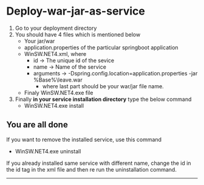 # Deploy-war-jar-as-service

1. Go to your deployment directory
2. You should have 4 files which is mentioned below
    - Your jar/war
    - application.properties of the particular springboot application
    - WinSW.NET4.xml, where 
      - id -> The unique id of the sevice
      - name -> Name of the service
      - arguments -> -Dspring.config.location=application.properties -jar %Base%\leave.war
        - where last part should be your war/jar file name.
    - Finaly WinSW.NET4.exe file
3. Finally **in your service installation directory** type the below command
    - WinSW.NET4.exe install

## You are all done

If you want to remove the installed service, use this command
  - WinSW.NET4.exe uninstall

If you already installed same service with different name, change the id in the id tag in the xml file and then re run the uninstallation command.

---


    
